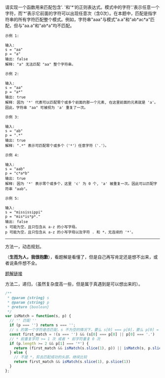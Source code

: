 请实现一个函数用来匹配包含'. '和'\*'的正则表达式。模式中的字符'.'表示任意一个字符，而'\*'表示它前面的字符可以出现任意次（含0次）。在本题中，匹配是指字符串的所有字符匹配整个模式。例如，字符串"aaa"与模式"a.a"和"ab\*ac\*a"匹配，但与"aa.a"和"ab\*a"均不匹配。

```
示例 1:

输入:
s = "aa"
p = "a"
输出: false
解释: "a" 无法匹配 "aa" 整个字符串。
```

```
示例 2:

输入:
s = "aa"
p = "a*"
输出: true
解释: 因为 '*' 代表可以匹配零个或多个前面的那一个元素, 在这里前面的元素就是 'a'。因此，字符串 "aa" 可被视为 'a' 重复了一次。
```

```
示例 3:

输入:
s = "ab"
p = ".*"
输出: true
解释: ".*" 表示可匹配零个或多个（'*'）任意字符（'.'）。
```

```
示例 4:

输入:
s = "aab"
p = "c*a*b"
输出: true
解释: 因为 '*' 表示零个或多个，这里 'c' 为 0 个, 'a' 被重复一次。因此可以匹配字符串 "aab"。
```

```
示例 5:

输入:
s = "mississippi"
p = "mis*is*p*."
输出: false
s 可能为空，且只包含从 a-z 的小写字母。
p 可能为空，且只包含从 a-z 的小写字母以及字符 . 和 *，无连续的 '*'。
```

---

方法一，动态规划。

（**生而为人，我很抱歉**），看题解是看懂了，但是自己再写肯定还是想不出来，或者说条件想不全。

[题解链接](https://leetcode-cn.com/problems/zheng-ze-biao-da-shi-pi-pei-lcof/solution/jian-zhi-offer-19-zheng-ze-biao-da-shi-pi-pei-dong/)

方法二，递归，（虽然复杂度高一些，但是属于真遇到是可以想出来的）。

```javascript
/**
 * @param {string} s
 * @param {string} p
 * @return {boolean}
 */
var isMatch = function(s, p) {
  // '' 匹配 ''
  if (p === '') return s === '';
  // s 的第一个字符是否匹配，s 不为空的情况下，要么 s[0] === p[0]，要么 p[0] = '.'
  const first_match = !(s === '') && (s[0] === p[0] || p[0] === '.')
  // * 前重复字符 >= 1 次 或者 * 前字符重复 0 次
  if (p.length >= 2 && p[1] === '*') {
    return (first_match && isMatch(s.slice(1), p)) || isMatch(s, p.slice(2));
  } else {
    // 不是 *，剪去匹配成功的头部，继续比较
    return first_match && isMatch(s.slice(1), p.slice(1))
  }
};  
```





